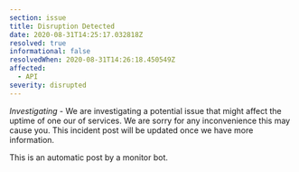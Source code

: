```yaml
---
section: issue
title: Disruption Detected
date: 2020-08-31T14:25:17.032818Z
resolved: true
informational: false
resolvedWhen: 2020-08-31T14:26:18.450549Z
affected:
  - API
severity: disrupted
---
```

*Investigating* - We are investigating a potential issue that might affect the uptime of one our of services. We are sorry for any inconvenience this may cause you. This incident post will be updated once we have more information.

This is an automatic post by a monitor bot.
        